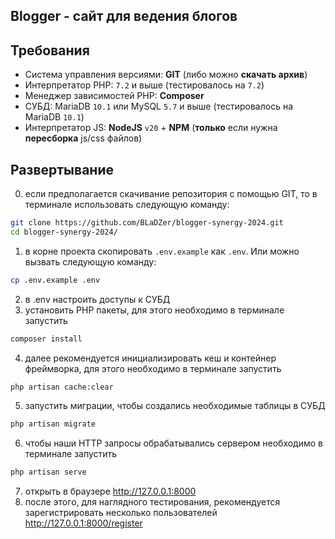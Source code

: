## Blogger - сайт для ведения блогов

## Требования
* Система управления версиями: **GIT** (либо можно **скачать архив**)
* Интерпретатор PHP: `7.2` и выше (тестировалось на `7.2`)
* Менеджер зависимостей PHP: **Composer**
* СУБД: MariaDB `10.1` или MySQL `5.7` и выше (тестировалось на MariaDB `10.1`)
* Интерпретатор JS: **NodeJS** `v20` + **NPM** (**только** если нужна **пересборка** js/css файлов)

## Развертывание
0. если предполагается скачивание репозитория с помощью GIT, то в терминале использовать следующую команду:
```bash
git clone https://github.com/BLaDZer/blogger-synergy-2024.git
cd blogger-synergy-2024/
```
1. в корне проекта скопировать `.env.example` как `.env`. Или можно вызвать следующую команду:
```bash
cp .env.example .env
```
2. в .env настроить доступы к СУБД
3. установить PHP пакеты, для этого необходимо в терминале запустить
```bash
composer install
```
4. далее рекомендуется инициализировать кеш и контейнер фреймворка, для этого необходимо в терминале запустить
```bash
php artisan cache:clear
```
5. запустить миграции, чтобы создались необходимые таблицы в СУБД
```bash
php artisan migrate
```
6. чтобы наши HTTP запросы обрабатывались сервером необходимо в терминале запустить 
```bash
php artisan serve
```
7. открыть в браузере http://127.0.0.1:8000
8. после этого, для наглядного тестирования, рекомендуется зарегистрировать несколько пользователей http://127.0.0.1:8000/register 
